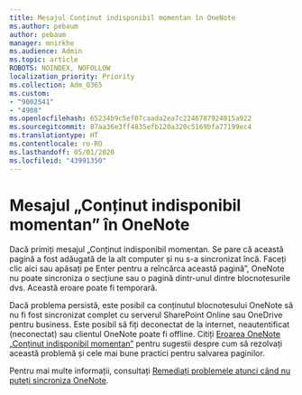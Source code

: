 ```yaml
---
title: Mesajul Conținut indisponibil momentan în OneNote
ms.author: pebaum
author: pebaum
manager: mnirkhe
ms.audience: Admin
ms.topic: article
ROBOTS: NOINDEX, NOFOLLOW
localization_priority: Priority
ms.collection: Adm_O365
ms.custom:
- "9002541"
- "4908"
ms.openlocfilehash: 65234b9c5ef07caada2ea7c2246787924015a922
ms.sourcegitcommit: 87aa36e3ff4835efb120a320c5169bfa77199ec4
ms.translationtype: HT
ms.contentlocale: ro-RO
ms.lasthandoff: 05/01/2020
ms.locfileid: "43991350"
---
```

# <a name="content-not-yet-available-message-in-onenote"></a>Mesajul „Conținut indisponibil momentan” în OneNote

Dacă primiți mesajul „Conținut indisponibil momentan. Se pare că această pagină a fost adăugată de la alt computer și nu s-a sincronizat încă. Faceți clic aici sau apăsați pe Enter pentru a reîncărca această pagină”, OneNote nu poate sincroniza o secțiune sau o pagină dintr-unul dintre blocnotesurile dvs. Această eroare poate fi temporară.

Dacă problema persistă, este posibil ca conținutul blocnotesului OneNote să nu fi fost sincronizat complet cu serverul SharePoint Online sau OneDrive pentru business. Este posibil să fiți deconectat de la internet, neautentificat (neconectat) sau clientul OneNote poate fi offline. Citiți [Eroarea OneNote „Conținut indisponibil momentan”](https://docs.microsoft.com/office/troubleshoot/onenote/onenote-error-content-not-yet-available) pentru sugestii despre cum să rezolvați această problemă și cele mai bune practici pentru salvarea paginilor.

Pentru mai multe informații, consultați [Remediați problemele atunci când nu puteți sincroniza OneNote](https://support.office.com/article/Fix-issues-when-you-can-t-sync-OneNote-299495ef-66d1-448f-90c1-b785a6968d45).
